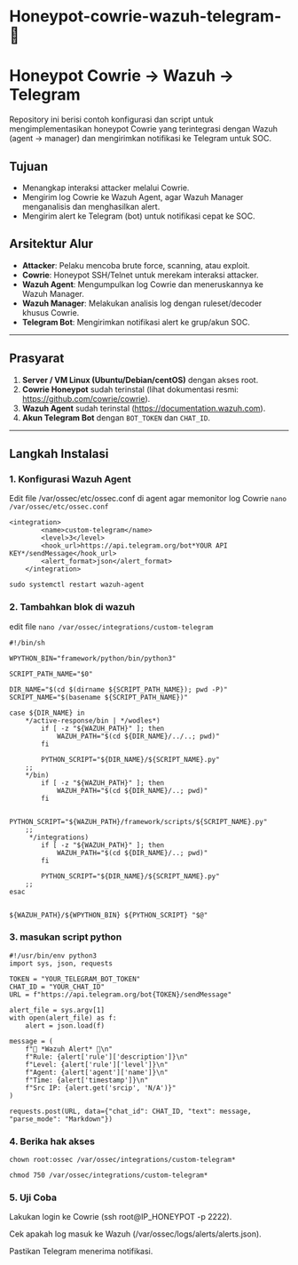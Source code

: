 # Honeypot-cowrie-wazuh-telegram-🐝

# Honeypot Cowrie → Wazuh → Telegram

Repository ini berisi contoh konfigurasi dan script untuk mengimplementasikan honeypot Cowrie yang terintegrasi dengan Wazuh (agent → manager) dan mengirimkan notifikasi ke Telegram untuk SOC.

## Tujuan
- Menangkap interaksi attacker melalui Cowrie.
- Mengirim log Cowrie ke Wazuh Agent, agar Wazuh Manager menganalisis dan menghasilkan alert.
- Mengirim alert ke Telegram (bot) untuk notifikasi cepat ke SOC.

## Arsitektur Alur

- **Attacker**: Pelaku mencoba brute force, scanning, atau exploit.  
- **Cowrie**: Honeypot SSH/Telnet untuk merekam interaksi attacker.  
- **Wazuh Agent**: Mengumpulkan log Cowrie dan meneruskannya ke Wazuh Manager.  
- **Wazuh Manager**: Melakukan analisis log dengan ruleset/decoder khusus Cowrie.  
- **Telegram Bot**: Mengirimkan notifikasi alert ke grup/akun SOC.  

---

## Prasyarat
1. **Server / VM Linux (Ubuntu/Debian/centOS)** dengan akses root.  
2. **Cowrie Honeypot** sudah terinstal (lihat dokumentasi resmi: https://github.com/cowrie/cowrie).  
3. **Wazuh Agent** sudah terinstal (https://documentation.wazuh.com).  
4. **Akun Telegram Bot** dengan `BOT_TOKEN` dan `CHAT_ID`.  

---

## Langkah Instalasi

### 1. Konfigurasi Wazuh Agent
Edit file /var/ossec/etc/ossec.conf di agent agar memonitor log Cowrie
`nano /var/ossec/etc/ossec.conf`
```
<integration>
        <name>custom-telegram</name>
        <level>3</level>
        <hook_url>https://api.telegram.org/bot*YOUR API KEY*/sendMessage</hook_url>
        <alert_format>json</alert_format>
    </integration>
```
`sudo systemctl restart wazuh-agent`

### 2. Tambahkan blok di wazuh
edit file
`nano /var/ossec/integrations/custom-telegram`

```
#!/bin/sh

WPYTHON_BIN="framework/python/bin/python3"

SCRIPT_PATH_NAME="$0"

DIR_NAME="$(cd $(dirname ${SCRIPT_PATH_NAME}); pwd -P)"
SCRIPT_NAME="$(basename ${SCRIPT_PATH_NAME})"

case ${DIR_NAME} in
    */active-response/bin | */wodles*)
        if [ -z "${WAZUH_PATH}" ]; then
            WAZUH_PATH="$(cd ${DIR_NAME}/../..; pwd)"
        fi

        PYTHON_SCRIPT="${DIR_NAME}/${SCRIPT_NAME}.py"
    ;;
    */bin)
        if [ -z "${WAZUH_PATH}" ]; then
            WAZUH_PATH="$(cd ${DIR_NAME}/..; pwd)"
        fi

        PYTHON_SCRIPT="${WAZUH_PATH}/framework/scripts/${SCRIPT_NAME}.py"
    ;;
     */integrations)
        if [ -z "${WAZUH_PATH}" ]; then
            WAZUH_PATH="$(cd ${DIR_NAME}/..; pwd)"
        fi

        PYTHON_SCRIPT="${DIR_NAME}/${SCRIPT_NAME}.py"
    ;;
esac


${WAZUH_PATH}/${WPYTHON_BIN} ${PYTHON_SCRIPT} "$@"
```

### 3. masukan script python
```
#!/usr/bin/env python3
import sys, json, requests

TOKEN = "YOUR_TELEGRAM_BOT_TOKEN"
CHAT_ID = "YOUR_CHAT_ID"
URL = f"https://api.telegram.org/bot{TOKEN}/sendMessage"

alert_file = sys.argv[1]
with open(alert_file) as f:
    alert = json.load(f)

message = (
    f"🚨 *Wazuh Alert* 🚨\n"
    f"Rule: {alert['rule']['description']}\n"
    f"Level: {alert['rule']['level']}\n"
    f"Agent: {alert['agent']['name']}\n"
    f"Time: {alert['timestamp']}\n"
    f"Src IP: {alert.get('srcip', 'N/A')}"
)

requests.post(URL, data={"chat_id": CHAT_ID, "text": message, "parse_mode": "Markdown"})
```

### 4. Berika hak akses
`chown root:ossec /var/ossec/integrations/custom-telegram*`

`chmod 750 /var/ossec/integrations/custom-telegram*`

### 5. Uji Coba

Lakukan login ke Cowrie (ssh root@IP_HONEYPOT -p 2222).

Cek apakah log masuk ke Wazuh (/var/ossec/logs/alerts/alerts.json).

Pastikan Telegram menerima notifikasi.
